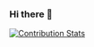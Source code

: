 ### Hi there 👋

[![Contribution Stats](https://github-contribution-stats.vercel.app/api/?username=rainierio)](https://github.com/rainierio/github-contribution-stats/)
